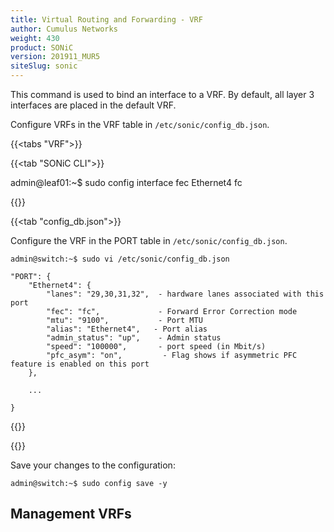 ```yaml
---
title: Virtual Routing and Forwarding - VRF
author: Cumulus Networks
weight: 430
product: SONiC
version: 201911_MUR5
siteSlug: sonic
---
```



This command is used to bind an interface to a VRF. By default, all layer 3 interfaces are placed in the default VRF.

Configure VRFs in the VRF table in `/etc/sonic/config_db.json`.

{{<tabs "VRF">}}

{{<tab "SONiC CLI">}}

admin@leaf01:~$ sudo config interface fec Ethernet4 fc

{{</tab>}}

{{<tab "config_db.json">}}

Configure the VRF in the PORT table in `/etc/sonic/config_db.json`.

```
admin@switch:~$ sudo vi /etc/sonic/config_db.json

"PORT": {
    "Ethernet4": {
        "lanes": "29,30,31,32",  - hardware lanes associated with this port
        "fec": "fc",             - Forward Error Correction mode
        "mtu": "9100",           - Port MTU
        "alias": "Ethernet4",   - Port alias
        "admin_status": "up",    - Admin status
        "speed": "100000",       - port speed (in Mbit/s)
        "pfc_asym": "on",         - Flag shows if asymmetric PFC feature is enabled on this port
    },

    ...

}
```

{{</tab>}}

{{</tabs>}}

Save your changes to the configuration:

    admin@switch:~$ sudo config save -y



## Management VRFs
